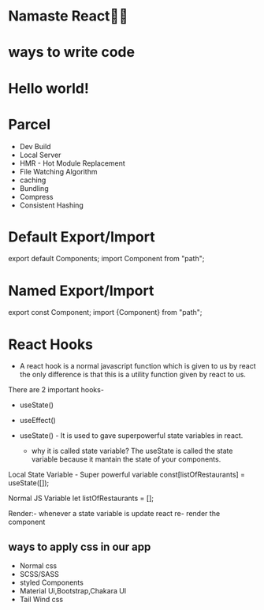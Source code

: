 # Namaste React🚀✨
# ways to write code

<!-- this is written by using HTML -->
 <h1>Hello world!</h1>

 <!-- / this is written by using Javascript -->
 <script>   
       const heading = document.createElement("h1");
        heading.innerHTML = "Hello World from JavaScript!";

        const root = document.getElementById("root");
        root.appendChild(heading);
    </script>

       

# Parcel
- Dev Build
- Local Server
- HMR - Hot Module Replacement
- File Watching Algorithm
- caching
- Bundling
- Compress
- Consistent Hashing



# Default Export/Import

export default Components;
import Component from "path";

# Named Export/Import

export const Component;
import {Component} from "path";

# React Hooks
- A react hook is a normal javascript function which is given to us by react the only difference is that this is a utility function given by react to us.

There are 2 important hooks-
- useState()
- useEffect()



- useState() -  It is used to gave superpowerful state variables in react.

    - why it is called state variable?
      The useState is called the state variable because it mantain the state of your components.

Local State Variable - Super powerful variable 
const[listOfRestaurants] = useState([]);

Normal JS Variable
let listOfRestaurants = [];




Render:- whenever a state variable is update react re- render the component

## ways to apply css in our app
- Normal css
- SCSS/SASS
- styled Components
- Material Ui,Bootstrap,Chakara UI
- Tail Wind css